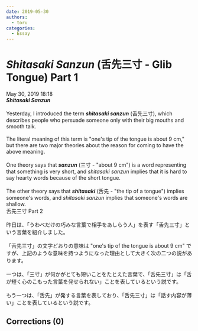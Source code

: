 ```yaml
---
date: 2019-05-30
authors:
  - toru
categories:
  - Essay
---
```


<h1 id="subject_show"><strong><em>Shitasaki Sanzun</strong></em> (舌先三寸 - Glib Tongue) Part 1</h1>
<div class="date">May 30, 2019 18:18</div>
<div id="post"><div id="body_show_ori">
<strong><em>Shitasaki Sanzun</strong></em><br/><br/>Yesterday, I introduced the term <strong><em>shitasaki sanzun</em></strong> (舌先三寸), which describes people who persuade someone only with their big mouths and smooth talk.<br/><br/>The literal meaning of this term is "one's tip of the tongue is about 9 cm," but there are two major theories about the reason for coming to have the above meaning.<br/><br/>One theory says that <strong><em>sanzun</em></strong> (三寸 - "about 9 cm") is a word representing that something is very short, and <em>shitasaki sanzun</em> implies that it is hard to say hearty words because of the short tongue.<br/><br/>The other theory says that <strong><em>shitasaki</em></strong> (舌先 - "the tip of a tongue") implies someone's words, and <em>shitasaki sanzun</em> implies that someone's words are shallow.
</div></div>

<!-- more -->

<div id="post_ja"><div id="body_show_mo">
舌先三寸 Part 2<br/><br/>昨日は、「うわべだけの巧みな言葉で相手をあしらう人」を表す「舌先三寸」という言葉を紹介しました。<br/><br/>「舌先三寸」の文字どおりの意味は "one's tip of the tongue is about 9 cm" ですが、上記のような意味を持つようになった理由として大きく次の二つの説があります。<br/><br/>一つは、「三寸」が何かがとても短いことをたとえた言葉で、「舌先三寸」は「舌が短く心のこもった言葉を発せられない」ことを表しているという説です。<br/><br/>もう一つは、「舌先」が発する言葉を表しており、「舌先三寸」は「話す内容が薄い」ことを表しているという説です。
</div></div>

## Corrections (0)
